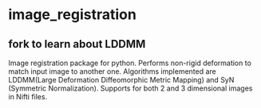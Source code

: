 # image_registration

## fork to learn about LDDMM

Image registration package for python.
Performs non-rigid deformation to match input image to another one.
Algorithms implemented are LDDMM(Large Deformation Diffeomorphic Metric Mapping) and SyN (Symmetric Normalization).
Supports for both 2 and 3 dimensional images in Nifti files.
